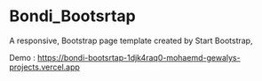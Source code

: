 # Bondi_Bootsrtap
A responsive, Bootstrap page template created by Start Bootstrap,

Demo : https://bondi-bootsrtap-1djk4raq0-mohaemd-gewalys-projects.vercel.app
